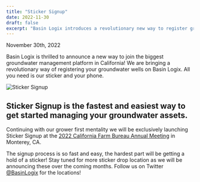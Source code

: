 ```yaml
---
title: "Sticker Signup"
date: 2022-11-30
draft: false
excerpt: "Basin Logix introduces a revolutionary new way to register groundwater wells using just a sticker and your phone, launching exclusively at the California Farm Bureau Annual Meeting."
---
```

November 30th, 2022

Basin Logix is thrilled to announce a new way to join the biggest groundwater management platform in California! We are bringing a revolutionary way of registering your groundwater wells on Basin Logix. All you need is our sticker and your phone.

![Sticker Signup](/images/pics/sticker.png)
## Sticker Signup is the fastest and easiest way to get started managing your groundwater assets.

Continuing with our grower first mentality we will be exclusively launching Sticker Signup at the [2022 California Farm Bureau Annual Meeting](https://www.cfbf.com/ag-events/annual-meeting/) in Monterey, CA.

The signup process is so fast and easy, the hardest part will be getting a hold of a sticker! Stay tuned for more sticker drop location as we will be announcing these over the coming months. Follow us on Twitter [@BasinLogix](https://twitter.com/BasinLogix) for the locations!